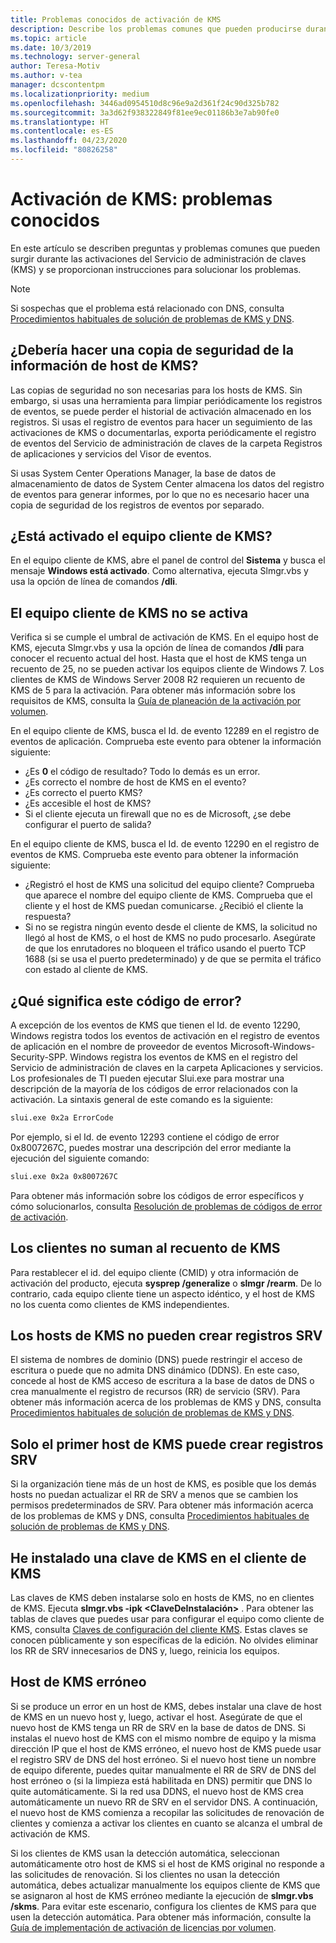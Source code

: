 ```yaml
---
title: Problemas conocidos de activación de KMS
description: Describe los problemas comunes que pueden producirse durante el proceso de activación de KMS, y proporciona soluciones e instrucciones.
ms.topic: article
ms.date: 10/3/2019
ms.technology: server-general
author: Teresa-Motiv
ms.author: v-tea
manager: dcscontentpm
ms.localizationpriority: medium
ms.openlocfilehash: 3446ad0954510d8c96e9a2d361f24c90d325b782
ms.sourcegitcommit: 3a3d62f938322849f81ee9ec01186b3e7ab90fe0
ms.translationtype: HT
ms.contentlocale: es-ES
ms.lasthandoff: 04/23/2020
ms.locfileid: "80826258"
---
```

# <a name="kms-activation-known-issues"></a>Activación de KMS: problemas conocidos

En este artículo se describen preguntas y problemas comunes que pueden surgir durante las activaciones del Servicio de administración de claves (KMS) y se proporcionan instrucciones para solucionar los problemas.

> [!NOTE]
> Si sospechas que el problema está relacionado con DNS, consulta [Procedimientos habituales de solución de problemas de KMS y DNS](common-troubleshooting-procedures-kms-dns.md).

## <a name="should-i-back-up-kms-host-information"></a>¿Debería hacer una copia de seguridad de la información de host de KMS?

Las copias de seguridad no son necesarias para los hosts de KMS. Sin embargo, si usas una herramienta para limpiar periódicamente los registros de eventos, se puede perder el historial de activación almacenado en los registros. Si usas el registro de eventos para hacer un seguimiento de las activaciones de KMS o documentarlas, exporta periódicamente el registro de eventos del Servicio de administración de claves de la carpeta Registros de aplicaciones y servicios del Visor de eventos.

Si usas System Center Operations Manager, la base de datos de almacenamiento de datos de System Center almacena los datos del registro de eventos para generar informes, por lo que no es necesario hacer una copia de seguridad de los registros de eventos por separado.

## <a name="is-the-kms-client-computer-activated"></a>¿Está activado el equipo cliente de KMS?

En el equipo cliente de KMS, abre el panel de control del **Sistema** y busca el mensaje **Windows está activado**. Como alternativa, ejecuta Slmgr.vbs y usa la opción de línea de comandos **/dli**.

## <a name="the-kms-client-computer-does-not-activate"></a>El equipo cliente de KMS no se activa

Verifica si se cumple el umbral de activación de KMS. En el equipo host de KMS, ejecuta Slmgr.vbs y usa la opción de línea de comandos **/dli** para conocer el recuento actual del host. Hasta que el host de KMS tenga un recuento de 25, no se pueden activar los equipos cliente de Windows 7. Los clientes de KMS de Windows Server 2008 R2 requieren un recuento de KMS de 5 para la activación. Para obtener más información sobre los requisitos de KMS, consulta la [Guía de planeación de la activación por volumen](https://go.microsoft.com/fwlink/?linkid=155926). 

En el equipo cliente de KMS, busca el Id. de evento 12289 en el registro de eventos de aplicación. Comprueba este evento para obtener la información siguiente:

- ¿Es **0** el código de resultado? Todo lo demás es un error.
- ¿Es correcto el nombre de host de KMS en el evento?
- ¿Es correcto el puerto KMS?
- ¿Es accesible el host de KMS?
- Si el cliente ejecuta un firewall que no es de Microsoft, ¿se debe configurar el puerto de salida?

En el equipo cliente de KMS, busca el Id. de evento 12290 en el registro de eventos de KMS. Comprueba este evento para obtener la información siguiente:

- ¿Registró el host de KMS una solicitud del equipo cliente? Comprueba que aparece el nombre del equipo cliente de KMS. Comprueba que el cliente y el host de KMS puedan comunicarse. ¿Recibió el cliente la respuesta?
- Si no se registra ningún evento desde el cliente de KMS, la solicitud no llegó al host de KMS, o el host de KMS no pudo procesarlo. Asegúrate de que los enrutadores no bloqueen el tráfico usando el puerto TCP 1688 (si se usa el puerto predeterminado) y de que se permita el tráfico con estado al cliente de KMS.

## <a name="what-does-this-error-code-mean"></a>¿Qué significa este código de error?

A excepción de los eventos de KMS que tienen el Id. de evento 12290, Windows registra todos los eventos de activación en el registro de eventos de aplicación en el nombre de proveedor de eventos Microsoft-Windows-Security-SPP. Windows registra los eventos de KMS en el registro del Servicio de administración de claves en la carpeta Aplicaciones y servicios. Los profesionales de TI pueden ejecutar Slui.exe para mostrar una descripción de la mayoría de los códigos de error relacionados con la activación. La sintaxis general de este comando es la siguiente:

```cmd
slui.exe 0x2a ErrorCode
```

Por ejemplo, si el Id. de evento 12293 contiene el código de error 0x8007267C, puedes mostrar una descripción del error mediante la ejecución del siguiente comando:

```cmd
slui.exe 0x2a 0x8007267C
```

Para obtener más información sobre los códigos de error específicos y cómo solucionarlos, consulta [Resolución de problemas de códigos de error de activación](activation-error-codes.md).

## <a name="clients-are-not-adding-to-the-kms-count"></a>Los clientes no suman al recuento de KMS

Para restablecer el id. del equipo cliente (CMID) y otra información de activación del producto, ejecuta **sysprep /generalize** o **slmgr /rearm**. De lo contrario, cada equipo cliente tiene un aspecto idéntico, y el host de KMS no los cuenta como clientes de KMS independientes.

## <a name="kms-hosts-are-unable-to-create-srv-records"></a>Los hosts de KMS no pueden crear registros SRV

El sistema de nombres de dominio (DNS) puede restringir el acceso de escritura o puede que no admita DNS dinámico (DDNS). En este caso, concede al host de KMS acceso de escritura a la base de datos de DNS o crea manualmente el registro de recursos (RR) de servicio (SRV). Para obtener más información acerca de los problemas de KMS y DNS, consulta [Procedimientos habituales de solución de problemas de KMS y DNS](common-troubleshooting-procedures-kms-dns.md).

## <a name="only-the-first-kms-host-is-able-to-create-srv-records"></a>Solo el primer host de KMS puede crear registros SRV

Si la organización tiene más de un host de KMS, es posible que los demás hosts no puedan actualizar el RR de SRV a menos que se cambien los permisos predeterminados de SRV. Para obtener más información acerca de los problemas de KMS y DNS, consulta [Procedimientos habituales de solución de problemas de KMS y DNS](common-troubleshooting-procedures-kms-dns.md).

## <a name="i-installed-a-kms-key-on-the-kms-client"></a>He instalado una clave de KMS en el cliente de KMS

Las claves de KMS deben instalarse solo en hosts de KMS, no en clientes de KMS. Ejecuta **slmgr.vbs -ipk &lt;ClaveDeInstalación&gt;** . Para obtener las tablas de claves que puedes usar para configurar el equipo como cliente de KMS, consulta [Claves de configuración del cliente KMS](KMSclientkeys.md). Estas claves se conocen públicamente y son específicas de la edición. No olvides eliminar los RR de SRV innecesarios de DNS y, luego, reinicia los equipos.

## <a name="a-kms-host-failed"></a>Host de KMS erróneo

Si se produce un error en un host de KMS, debes instalar una clave de host de KMS en un nuevo host y, luego, activar el host. Asegúrate de que el nuevo host de KMS tenga un RR de SRV en la base de datos de DNS. Si instalas el nuevo host de KMS con el mismo nombre de equipo y la misma dirección IP que el host de KMS erróneo, el nuevo host de KMS puede usar el registro SRV de DNS del host erróneo. Si el nuevo host tiene un nombre de equipo diferente, puedes quitar manualmente el RR de SRV de DNS del host erróneo o (si la limpieza está habilitada en DNS) permitir que DNS lo quite automáticamente. Si la red usa DDNS, el nuevo host de KMS crea automáticamente un nuevo RR de SRV en el servidor DNS. A continuación, el nuevo host de KMS comienza a recopilar las solicitudes de renovación de clientes y comienza a activar los clientes en cuanto se alcanza el umbral de activación de KMS.

Si los clientes de KMS usan la detección automática, seleccionan automáticamente otro host de KMS si el host de KMS original no responde a las solicitudes de renovación. Si los clientes no usan la detección automática, debes actualizar manualmente los equipos cliente de KMS que se asignaron al host de KMS erróneo mediante la ejecución de **slmgr.vbs /skms**. Para evitar este escenario, configura los clientes de KMS para que usen la detección automática. Para obtener más información, consulte la [Guía de implementación de activación de licencias por volumen](https://go.microsoft.com/fwlink/?linkid=150083).
